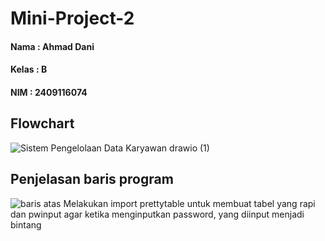 # Mini-Project-2
#### Nama  : Ahmad Dani
#### Kelas : B
#### NIM   : 2409116074

## Flowchart
![Sistem Pengelolaan Data Karyawan drawio (1)](https://github.com/user-attachments/assets/dd8d7f20-ec51-4a88-8310-141cc9fe8978)

## Penjelasan baris program
![baris atas](https://github.com/user-attachments/assets/4141d878-d5cb-4ac2-bfe6-6fd19103ea0b)
Melakukan import prettytable untuk membuat tabel yang rapi dan pwinput agar ketika menginputkan password, yang diinput menjadi bintang

